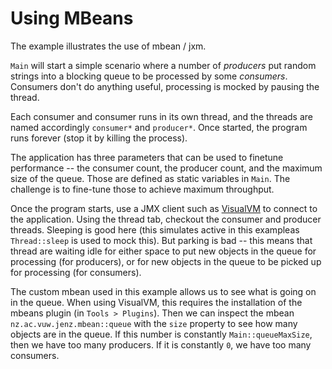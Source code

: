 # Using MBeans

The example illustrates the use of mbean / jxm.

`Main` will start a simple scenario where a number of *producers* put random strings into a blocking queue 
to be processed by some *consumers*. Consumers don't do anything useful, processing is mocked by 
pausing the thread. 

Each consumer and consumer runs in its own thread, and the threads are named accordingly 
`consumer*` and `producer*`. Once started, the program runs forever (stop it by killing the process).

The application has three parameters that can be used to finetune performance -- the consumer count,
the producer count, and the maximum size of the queue. Those are defined as static variables in `Main`. The challenge is 
to fine-tune those to achieve maximum throughput. 

Once the program starts, use a JMX client such as [VisualVM](https://visualvm.github.io/) to connect to the application.
Using the thread tab, checkout the consumer and producer threads. Sleeping is good here (this simulates 
active in this exampleas `Thread::sleep` is used to mock this). But parking is bad -- this means that 
thread are waiting idle for either space to put new objects in the queue for processing (for producers),
or for new objects in the queue to be picked up for processing (for consumers). 

The custom mbean used in this example allows us to see what is going on in the queue. When using
VisualVM, this requires the installation of the mbeans plugin (in `Tools > Plugins`). Then we can inspect the mbean `nz.ac.vuw.jenz.mbean::queue`
with the `size` property to see how many objects are in the queue.  If this number is constantly `Main::queueMaxSize`, then we have too many producers. If it is constantly
`0`, we have too many consumers. 